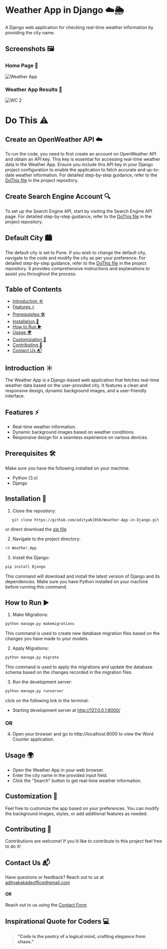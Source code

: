 # Weather App in Django ☁️🌦️

A Django web application for checking real-time weather information by providing the city name.

## Screenshots 🖼️

### Home Page 📸
![Weather App](https://github.com/adityaK1950/Word-Counter-in-Django/assets/156563981/508d977e-474f-45ad-81e8-ab3e5c82ec24)

### Weather App Results 📸
![WC 2](https://github.com/adityaK1950/Word-Counter-in-Django/assets/156563981/5c8121f6-96a0-4fd7-bf0e-786e2b91cd57)


# Do This  ⚠️
## Create an OpenWeather API ☁️
To run the code, you need to first create an account on OpenWeather API and obtain an API key. This key is essential for accessing real-time weather data in the Weather App. Ensure you include this API key in your Django project configuration to enable the application to fetch accurate and up-to-date weather information.
For detailed step-by-step guidance, refer to the [DoThis file](https://github.com/adityaK1950/Weather-App-in-Django/blob/main/DOTHIS.md) in the project repository.

## Create Search Engine Account 🔍
To set up the Search Engine API, start by visiting the Search Engine API page. For detailed step-by-step guidance, refer to the [DoThis file](https://github.com/adityaK1950/Weather-App-in-Django/blob/main/DOTHIS.md) in the project repository.


## Default City 🏙️
The default city is set to Pune. If you wish to change the default city, navigate to the code and modify the city as per your preference. For detailed step-by-step guidance, refer to the [DoThis file](https://github.com/adityaK1950/Weather-App-in-Django/blob/main/DOTHIS.md) in the project repository. It provides comprehensive instructions and explanations to assist you throughout the process.



## Table of Contents

- [Introduction ☀️](#introduction)
- [Features ⚡](#features)
- [Prerequisites 🛠️](#prerequisites)
- [Installation 🚀](#installation)
- [How to Run ▶️](#how-to-run)
- [Usage 🌍](#usage)
- [Customization 🎨](#customization)
- [Contributing 🤝](#contributing)
- [Contact Us 📬](#contact-us)

## Introduction ☀️

The Weather App is a Django-based web application that fetches real-time weather data based on the user-provided city. It features a clean and responsive design, dynamic background images, and a user-friendly interface.

## Features ⚡

- Real-time weather information.
- Dynamic background images based on weather conditions.
- Responsive design for a seamless experience on various devices.

## Prerequisites 🛠️

Make sure you have the following installed on your machine:

- Python (3.x)
- Django

## Installation 🚀

1. Clone the repository:

```bash
   git clone https://github.com/adityaK1950/Weather-App-in-Django.git
```

or direct download the [zip file](https://github.com/adityaK1950/Weather-App-in-Django.git)

2. Navigate to the project directory:
```bash
cd Weather_App
```

3. Install the Django:
```bash
pip install Django
```

This command will download and install the latest version of Django and its dependencies. Make sure you have Python installed on your machine before running this command.

## How to Run ▶️

1. Make Migrations:
```bash
python manage.py makemigrations
```
This command is used to create new database migration files based on the changes you have made to your models.

2. Apply Migrations:
```bash
python manage.py migrate
```
This command is used to apply the migrations and update the database schema based on the changes recorded in the migration files.

3. Run the development server:
```bash
python manage.py runserver
```
click on the following link in the terminal:

- Starting development server at http://127.0.0.1:8000/

### OR
4. Open your browser and go to http://localhost:8000 to view the Word Counter application.

## Usage 🌍
- Open the Weather App in your web browser.
- Enter the city name in the provided input field.
- Click the "Search" button to get real-time weather information.

## Customization 🎨
Feel free to customize the app based on your preferences. You can modify the background images, styles, or add additional features as needed.

## Contributing 🤝
Contributions are welcome! If you'd like to contribute to this project feel free to do it!


## Contact Us 📬
Have questions or feedback? Reach out to us at adityakakadeoffice@gmail.com
#### OR
Reach out to us using the [Contact Form](https://forms.gle/cEcJ9uEiz1XVbsuw8)


## Inspirational Quote for Coders 💻
> #### "Code is the poetry of a logical mind, crafting elegance from chaos."
